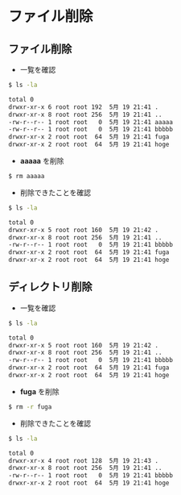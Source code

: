 # ファイル削除

## ファイル削除

- 一覧を確認

```bash
$ ls -la

total 0
drwxr-xr-x 6 root root 192  5月 19 21:41 .
drwxr-xr-x 8 root root 256  5月 19 21:41 ..
-rw-r--r-- 1 root root   0  5月 19 21:41 aaaaa
-rw-r--r-- 1 root root   0  5月 19 21:41 bbbbb
drwxr-xr-x 2 root root  64  5月 19 21:41 fuga
drwxr-xr-x 2 root root  64  5月 19 21:41 hoge
```

- **aaaaa** を削除

```bash
$ rm aaaaa
```

- 削除できたことを確認

```bash
$ ls -la

total 0
drwxr-xr-x 5 root root 160  5月 19 21:42 .
drwxr-xr-x 8 root root 256  5月 19 21:41 ..
-rw-r--r-- 1 root root   0  5月 19 21:41 bbbbb
drwxr-xr-x 2 root root  64  5月 19 21:41 fuga
drwxr-xr-x 2 root root  64  5月 19 21:41 hoge
```

## ディレクトリ削除

- 一覧を確認

```bash
$ ls -la

total 0
drwxr-xr-x 5 root root 160  5月 19 21:42 .
drwxr-xr-x 8 root root 256  5月 19 21:41 ..
-rw-r--r-- 1 root root   0  5月 19 21:41 bbbbb
drwxr-xr-x 2 root root  64  5月 19 21:41 fuga
drwxr-xr-x 2 root root  64  5月 19 21:41 hoge
```

- **fuga** を削除

```bash
$ rm -r fuga
```

- 削除できたことを確認

```bash
$ ls -la

total 0
drwxr-xr-x 4 root root 128  5月 19 21:43 .
drwxr-xr-x 8 root root 256  5月 19 21:41 ..
-rw-r--r-- 1 root root   0  5月 19 21:41 bbbbb
drwxr-xr-x 2 root root  64  5月 19 21:41 hoge
```
